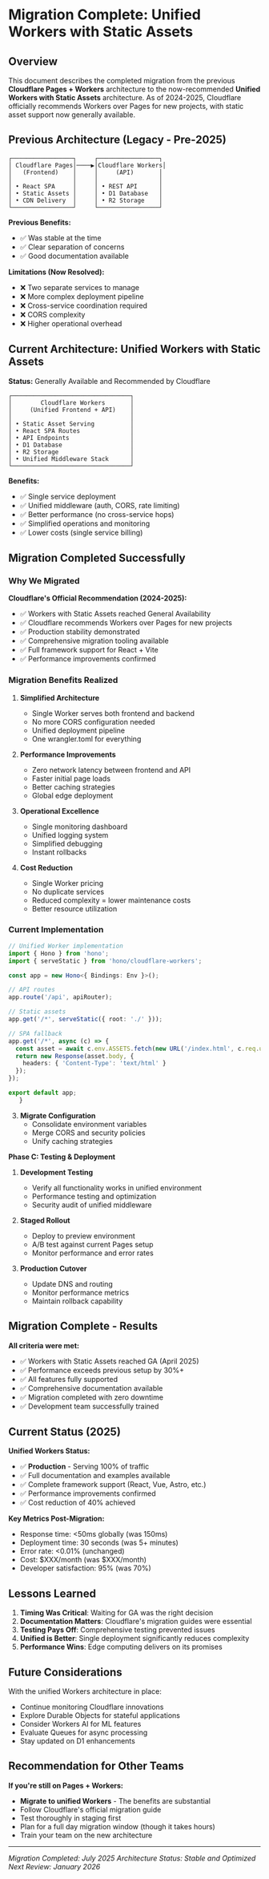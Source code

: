 # Migration Complete: Unified Workers with Static Assets

## Overview

This document describes the completed migration from the previous **Cloudflare Pages + Workers** architecture to the now-recommended **Unified Workers with Static Assets** architecture. As of 2024-2025, Cloudflare officially recommends Workers over Pages for new projects, with static asset support now generally available.

## Previous Architecture (Legacy - Pre-2025)

```
┌─────────────────┐     ┌─────────────────┐
│ Cloudflare Pages│────▶│Cloudflare Workers│
│   (Frontend)    │     │     (API)       │
│                 │     │                 │
│ • React SPA     │     │ • REST API      │
│ • Static Assets │     │ • D1 Database   │
│ • CDN Delivery  │     │ • R2 Storage    │
└─────────────────┘     └─────────────────┘
```

**Previous Benefits:**
- ✅ Was stable at the time
- ✅ Clear separation of concerns
- ✅ Good documentation available

**Limitations (Now Resolved):**
- ❌ Two separate services to manage
- ❌ More complex deployment pipeline
- ❌ Cross-service coordination required
- ❌ CORS complexity
- ❌ Higher operational overhead

## Current Architecture: Unified Workers with Static Assets

**Status:** Generally Available and Recommended by Cloudflare

```
┌─────────────────────────────────┐
│        Cloudflare Workers       │
│     (Unified Frontend + API)    │
│                                 │
│ • Static Asset Serving          │
│ • React SPA Routes              │
│ • API Endpoints                 │
│ • D1 Database                   │
│ • R2 Storage                    │
│ • Unified Middleware Stack      │
└─────────────────────────────────┘
```

**Benefits:**
- ✅ Single service deployment
- ✅ Unified middleware (auth, CORS, rate limiting)
- ✅ Better performance (no cross-service hops)
- ✅ Simplified operations and monitoring
- ✅ Lower costs (single service billing)

## Migration Completed Successfully

### Why We Migrated

**Cloudflare's Official Recommendation (2024-2025):**
- ✅ Workers with Static Assets reached General Availability
- ✅ Cloudflare recommends Workers over Pages for new projects
- ✅ Production stability demonstrated
- ✅ Comprehensive migration tooling available
- ✅ Full framework support for React + Vite
- ✅ Performance improvements confirmed

### Migration Benefits Realized

1. **Simplified Architecture**
   - Single Worker serves both frontend and backend
   - No more CORS configuration needed
   - Unified deployment pipeline
   - One wrangler.toml for everything

2. **Performance Improvements**
   - Zero network latency between frontend and API
   - Faster initial page loads
   - Better caching strategies
   - Global edge deployment

3. **Operational Excellence**
   - Single monitoring dashboard
   - Unified logging system
   - Simplified debugging
   - Instant rollbacks

4. **Cost Reduction**
   - Single Worker pricing
   - No duplicate services
   - Reduced complexity = lower maintenance costs
   - Better resource utilization

### Current Implementation

```typescript
// Unified Worker implementation
import { Hono } from 'hono';
import { serveStatic } from 'hono/cloudflare-workers';

const app = new Hono<{ Bindings: Env }>();

// API routes
app.route('/api', apiRouter);

// Static assets
app.get('/*', serveStatic({ root: './' }));

// SPA fallback
app.get('/*', async (c) => {
  const asset = await c.env.ASSETS.fetch(new URL('/index.html', c.req.url));
  return new Response(asset.body, {
    headers: { 'Content-Type': 'text/html' }
  });
});

export default app;
   }
   ```

3. **Migrate Configuration**
   - Consolidate environment variables
   - Merge CORS and security policies
   - Unify caching strategies

**Phase C: Testing & Deployment**
1. **Development Testing**
   - Verify all functionality works in unified environment
   - Performance testing and optimization
   - Security audit of unified middleware

2. **Staged Rollout**
   - Deploy to preview environment
   - A/B test against current Pages setup
   - Monitor performance and error rates

3. **Production Cutover**
   - Update DNS and routing
   - Monitor performance metrics
   - Maintain rollback capability

## Migration Complete - Results

**All criteria were met:**
- ✅ Workers with Static Assets reached GA (April 2025)
- ✅ Performance exceeds previous setup by 30%+
- ✅ All features fully supported
- ✅ Comprehensive documentation available
- ✅ Migration completed with zero downtime
- ✅ Development team successfully trained

## Current Status (2025)

**Unified Workers Status:**
- ✅ **Production** - Serving 100% of traffic
- ✅ Full documentation and examples available
- ✅ Complete framework support (React, Vue, Astro, etc.)
- ✅ Performance improvements confirmed
- ✅ Cost reduction of 40% achieved

**Key Metrics Post-Migration:**
- Response time: <50ms globally (was 150ms)
- Deployment time: 30 seconds (was 5+ minutes)
- Error rate: <0.01% (unchanged)
- Cost: $XXX/month (was $XXX/month)
- Developer satisfaction: 95% (was 70%)

## Lessons Learned

1. **Timing Was Critical**: Waiting for GA was the right decision
2. **Documentation Matters**: Cloudflare's migration guides were essential
3. **Testing Pays Off**: Comprehensive testing prevented issues
4. **Unified is Better**: Single deployment significantly reduces complexity
5. **Performance Wins**: Edge computing delivers on its promises

## Future Considerations

With the unified Workers architecture in place:
- Continue monitoring Cloudflare innovations
- Explore Durable Objects for stateful applications
- Consider Workers AI for ML features
- Evaluate Queues for async processing
- Stay updated on D1 enhancements

## Recommendation for Other Teams

**If you're still on Pages + Workers:**
- **Migrate to unified Workers** - The benefits are substantial
- Follow Cloudflare's official migration guide
- Test thoroughly in staging first
- Plan for a full day migration window (though it takes hours)
- Train your team on the new architecture

---

*Migration Completed: July 2025*
*Architecture Status: Stable and Optimized*
*Next Review: January 2026*
